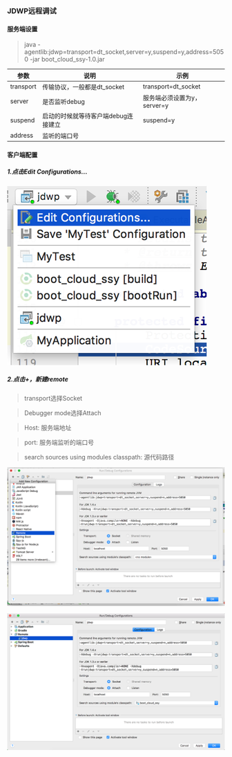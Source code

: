 ### JDWP远程调试

#### 服务端设置

> java -agentlib:jdwp=transport=dt_socket,server=y,suspend=y,address=5050 -jar boot_cloud_ssy-1.0.jar


|参数|说明|示例|
|---|---|---|
|transport|传输协议，一般都是dt_socket|transport=dt_socket|
|server|是否监听debug|服务端必须设置为y，server=y|
|suspend|启动的时候就等待客户端debug连接建立|suspend=y|
|address|监听的端口号||

#### 客户端配置

##### 1.点击Edit Configurations...

![](doc/img/s05.png)

##### 2.点击+，新建remote
> transport选择Socket

> Debugger mode选择Attach

> Host: 服务端地址

> port: 服务端监听的端口号

> search sources using modules classpath: 源代码路径

![](doc/img/s06.png)

![](doc/img/s07.png)











